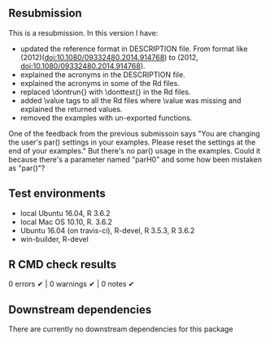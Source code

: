 ## Resubmission
This is a resubmission. In this version I have:
* updated the reference format in DESCRIPTION file. From format like (2012)(<doi:10.1080/09332480.2014.914768>) to (2012, <doi:10.1080/09332480.2014.914768>).
* explained the acronyms in the DESCRIPTION file.
* explained the acronyms in some of the Rd files.
* replaced \dontrun{} with \donttest{} in the Rd files.
* added \value tags to all the Rd files where \value was missing and explained the returned values.
* removed the examples with un-exported functions.

One of the feedback from the previous submissoin says "You are changing the user's par() settings in your examples. Please reset the settings at the end of your examples." But there's no par() usage in the examples. Could it because there's a parameter named "parH0" and some how been mistaken as "par()"?

## Test environments
* local Ubuntu 16.04, R 3.6.2
* local Mac OS 10.10, R. 3.6.2
* Ubuntu 16.04 (on travis-ci), R-devel, R 3.5.3, R 3.6.2
* win-builder, R-devel

## R CMD check results
0 errors ✔ | 0 warnings ✔ | 0 notes ✔


## Downstream dependencies
There are currently no downstream dependencies for this package
